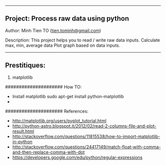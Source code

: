 -------------------------------------
Project: Process raw data using python
--------------------------------------

Author: Minh Tien TO (tien.tominh@gmail.com)

Description: 
	This project helps you to read / write raw data inputs.
	Calculate max, min, average data
	Plot graph based on data inputs.

--------------
Prestitiques:
--------------
1. matplotlib



#####################
How TO:
- Install matplotlib
  sudo apt-get install python-matplotlib
-

#####################
References:
- http://matplotlib.org/users/pyplot_tutorial.html
- http://python-astro.blogspot.it/2012/02/read-2-columns-file-and-plot-result.html
- http://stackoverflow.com/questions/11815538/how-to-import-matplotlib-in-python
- http://stackoverflow.com/questions/24417149/match-float-with-comma-and-then-replace-comma-with-dot
- https://developers.google.com/edu/python/regular-expressions
